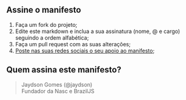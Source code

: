 ## Assine o manifesto

1. Faça um fork do projeto;
2. Edite este markdown e inclua a sua assinatura (nome, @ e cargo) seguindo a ordem alfabética;
3. Faça um pull request com as suas alterações;
4. [Poste nas suas redes sociais o seu apoio ao manifesto](https://github.com/diversidade/manifesto/blob/master/em-desenvolvimento.md);

## Quem assina este manifesto?
> Jaydson Gomes (@jaydson)  
Fundador da Nasc e BrazilJS
